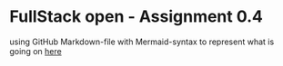 # FullStack open - Assignment 0.4

using GitHub Markdown-file with Mermaid-syntax to represent what is going on [here]()